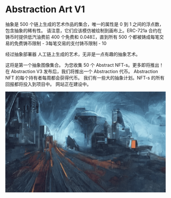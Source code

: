 # Abstraction Art V1

抽象是 500 个链上生成的艺术作品的集合，唯一的属性是 0 到 1 之间的浮点数，包含抽象的稀有性。 请注意，它们应该模仿被绘制到画布上。ERC-721a 合约在铸币时提供低汽油费前 400 个免费和 0.048Ξ，直到所有 500 个都被铸成每笔交易的免费铸币限制 - 3每笔交易的支付铸币限制 - 10

经过抽象部署器
人工链上生成的艺术，无非是一点有趣的抽象艺术。

这将是第一个抽象图像集合。 为您收集 50 个 Abstract NFT-s。更多即将推出！在 Abstraction V3 发布后，我们将推出一个 Abstraction 代币。 Abstraction NFT 的每个持有者每周都会获得代币。 我们有一些大的抽象计划。NFT-s 的所有回报都将投入到项目中。 网站正在建设中。



![unnamed](unnamed.png)
